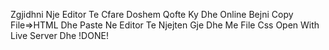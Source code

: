 Zgjidhni Nje Editor Te Cfare Doshem Qofte Ky Dhe Online
Bejni Copy File=>HTML Dhe Paste Ne Editor Te Njejten Gje Dhe Me File Css
Open With Live Server Dhe !DONE!
